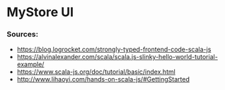 # MyStore UI

### Sources:
* https://blog.logrocket.com/strongly-typed-frontend-code-scala-js
* https://alvinalexander.com/scala/scala.js-slinky-hello-world-tutorial-example/
* https://www.scala-js.org/doc/tutorial/basic/index.html 
* http://www.lihaoyi.com/hands-on-scala-js/#GettingStarted
